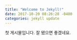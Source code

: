 ```yaml
---
title: "Welcome to Jekyll!"
date: 2017-10-20 08:26:28 -0400
categories: jekyll update
---
```


첫 게시물입니다. 잘 됐으면 좋겠네요.

